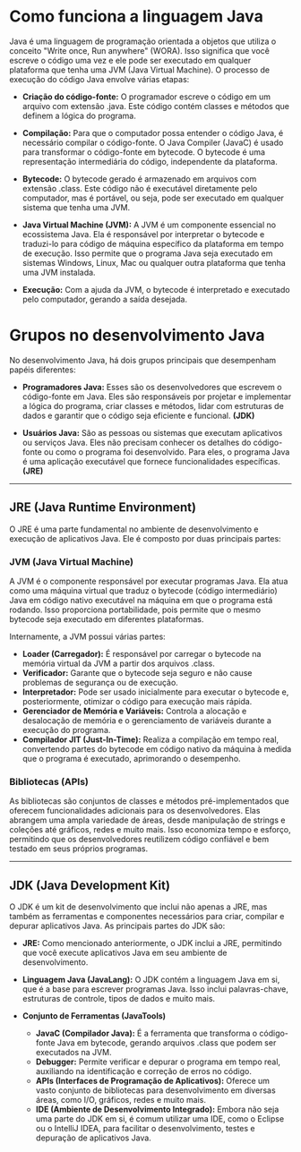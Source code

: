 # Como funciona a linguagem Java

Java é uma linguagem de programação orientada a objetos que utiliza o conceito "Write once, Run anywhere" (WORA). Isso significa que você escreve o código uma vez e ele pode ser executado em qualquer plataforma que tenha uma JVM (Java Virtual Machine). O processo de execução do código Java envolve várias etapas:

- **Criação do código-fonte:** O programador escreve o código em um arquivo com extensão .java. Este código contém classes e métodos que definem a lógica do programa.

- **Compilação:** Para que o computador possa entender o código Java, é necessário compilar o código-fonte. O Java Compiler (JavaC) é usado para transformar o código-fonte em bytecode. O bytecode é uma representação intermediária do código, independente da plataforma.

- **Bytecode:** O bytecode gerado é armazenado em arquivos com extensão .class. Este código não é executável diretamente pelo computador, mas é portável, ou seja, pode ser executado em qualquer sistema que tenha uma JVM.

- **Java Virtual Machine (JVM):** A JVM é um componente essencial no ecossistema Java. Ela é responsável por interpretar o bytecode e traduzi-lo para código de máquina específico da plataforma em tempo de execução. Isso permite que o programa Java seja executado em sistemas Windows, Linux, Mac ou qualquer outra plataforma que tenha uma JVM instalada.

- **Execução:** Com a ajuda da JVM, o bytecode é interpretado e executado pelo computador, gerando a saída desejada.

# Grupos no desenvolvimento Java

No desenvolvimento Java, há dois grupos principais que desempenham papéis diferentes:

- **Programadores Java:** Esses são os desenvolvedores que escrevem o código-fonte em Java. Eles são responsáveis por projetar e implementar a lógica do programa, criar classes e métodos, lidar com estruturas de dados e garantir que o código seja eficiente e funcional. **(JDK)**


- **Usuários Java:** São as pessoas ou sistemas que executam aplicativos ou serviços Java. Eles não precisam conhecer os detalhes do código-fonte ou como o programa foi desenvolvido. Para eles, o programa Java é uma aplicação executável que fornece funcionalidades específicas. **(JRE)**

---
## JRE (Java Runtime Environment)

O JRE é uma parte fundamental no ambiente de desenvolvimento e execução de aplicativos Java. Ele é composto por duas principais partes:

### JVM (Java Virtual Machine)

A JVM é o componente responsável por executar programas Java. Ela atua como uma máquina virtual que traduz o bytecode (código intermediário) Java em código nativo executável na máquina em que o programa está rodando. Isso proporciona portabilidade, pois permite que o mesmo bytecode seja executado em diferentes plataformas.

Internamente, a JVM possui várias partes:
- **Loader (Carregador):** É responsável por carregar o bytecode na memória virtual da JVM a partir dos arquivos .class.
- **Verificador:** Garante que o bytecode seja seguro e não cause problemas de segurança ou de execução.
- **Interpretador:** Pode ser usado inicialmente para executar o bytecode e, posteriormente, otimizar o código para execução mais rápida.
- **Gerenciador de Memória e Variáveis:** Controla a alocação e desalocação de memória e o gerenciamento de variáveis durante a execução do programa.
- **Compilador JIT (Just-In-Time):** Realiza a compilação em tempo real, convertendo partes do bytecode em código nativo da máquina à medida que o programa é executado, aprimorando o desempenho.

### Bibliotecas (APIs)

As bibliotecas são conjuntos de classes e métodos pré-implementados que oferecem funcionalidades adicionais para os desenvolvedores. Elas abrangem uma ampla variedade de áreas, desde manipulação de strings e coleções até gráficos, redes e muito mais. Isso economiza tempo e esforço, permitindo que os desenvolvedores reutilizem código confiável e bem testado em seus próprios programas.

---

## JDK (Java Development Kit)

O JDK é um kit de desenvolvimento que inclui não apenas a JRE, mas também as ferramentas e componentes necessários para criar, compilar e depurar aplicativos Java. As principais partes do JDK são:

- **JRE:** Como mencionado anteriormente, o JDK inclui a JRE, permitindo que você execute aplicativos Java em seu ambiente de desenvolvimento.

- **Linguagem Java (JavaLang):** O JDK contém a linguagem Java em si, que é a base para escrever programas Java. Isso inclui palavras-chave, estruturas de controle, tipos de dados e muito mais.

- **Conjunto de Ferramentas (JavaTools)**
    - **JavaC (Compilador Java):** É a ferramenta que transforma o código-fonte Java em bytecode, gerando arquivos .class que podem ser executados na JVM.
    - **Debugger:** Permite verificar e depurar o programa em tempo real, auxiliando na identificação e correção de erros no código.
    - **APIs (Interfaces de Programação de Aplicativos):** Oferece um vasto conjunto de bibliotecas para desenvolvimento em diversas áreas, como I/O, gráficos, redes e muito mais.
    - **IDE (Ambiente de Desenvolvimento Integrado):** Embora não seja uma parte do JDK em si, é comum utilizar uma IDE, como o Eclipse ou o IntelliJ IDEA, para facilitar o desenvolvimento, testes e depuração de aplicativos Java.
